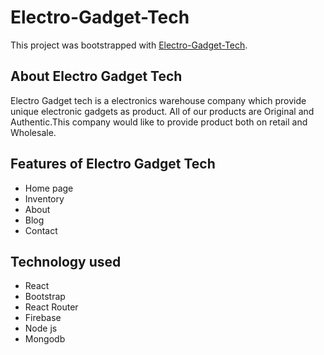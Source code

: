# Electro-Gadget-Tech

This project was bootstrapped with [Electro-Gadget-Tech](https://electro-gadget-tech.web.app/).


## About  Electro Gadget Tech 

  Electro Gadget tech is a electronics warehouse company which provide unique electronic gadgets as product. All of our products are Original and Authentic.This company would like to provide product both  on  retail and Wholesale.




## Features of Electro Gadget Tech 

* Home page
* Inventory
* About
* Blog
* Contact

## Technology used

* React
* Bootstrap
* React Router
* Firebase 
* Node js
* Mongodb